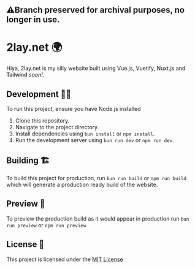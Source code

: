 ## ⚠️Branch preserved for archival purposes, no longer in use.
# 2lay.net 🌍
Hiya, 2lay.net is my silly website built using Vue.js, Vuetify, Nuxt.js and ~~Tailwind~~ *soon!*.

## Development 👨‍💻

To run this project, ensure you have Node.js installed
1. Clone this repository.
2. Navigate to the project directory.
3. Install dependencies using ``bun install`` or ``npm install``.
4. Run the development server using ``bun run dev`` or ``npm run dev``.

## Building 🏗️
To build this project for production, run ``bun run build`` or ``npm run build`` which will generate a production ready build of the website.

## Preview 👀
To preview the production build as it would appear in production run ``bun run preview`` or ``npm run preview``

## License 📝
This project is licensed under the [MIT License](https://github.com/2lay/2lay.net/blob/main/LICENSE)

